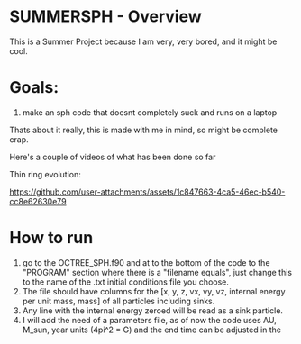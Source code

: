 # SUMMERSPH - Overview

This is a Summer Project because I am very, very bored, and it might be cool.

# Goals:
1. make an sph code that doesnt completely suck and runs on a laptop

Thats about it really, this is made with me in mind, so might be complete crap.



Here's a couple of videos of what has been done so far

Thin ring evolution:

https://github.com/user-attachments/assets/1c847663-4ca5-46ec-b540-cc8e62630e79


# How to run
1. go to the OCTREE_SPH.f90 and at to the bottom of the code to the "PROGRAM" section where there is a "filename equals",
   just change this to the name of the .txt initial conditions file you choose.
2. The file should have columns for the [x, y, z, vx, vy, vz, internal energy per unit mass, mass] of all particles including sinks.
3. Any line with the internal energy zeroed will be read as a sink particle.
4. I will add the need of a parameters file, as of now the code uses AU, M_sun, year units (4pi^2 = G) and the end time can be adjusted in the 
